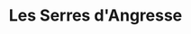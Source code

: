 ---
title: "Les Serres d'Angresse"
url: /angresse/les-serres-dangresse/
shop: centre de jardinage
---